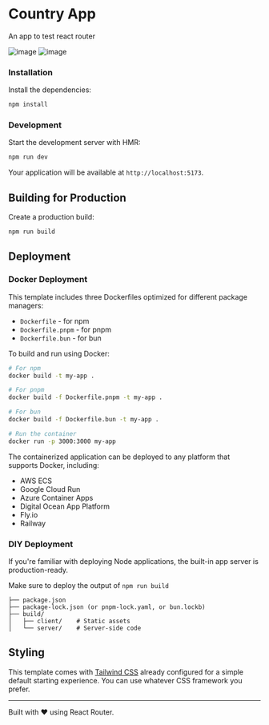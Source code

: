 # Country App

An app to test react router

![image](https://github.com/user-attachments/assets/bd7f5b38-957e-483c-b979-303f69bab346)
![image](https://github.com/user-attachments/assets/f8ad4045-84c1-4f87-87fb-9c689a7c13c1)


### Installation

Install the dependencies:

```bash
npm install
```

### Development

Start the development server with HMR:

```bash
npm run dev
```

Your application will be available at `http://localhost:5173`.

## Building for Production

Create a production build:

```bash
npm run build
```

## Deployment

### Docker Deployment

This template includes three Dockerfiles optimized for different package managers:

- `Dockerfile` - for npm
- `Dockerfile.pnpm` - for pnpm
- `Dockerfile.bun` - for bun

To build and run using Docker:

```bash
# For npm
docker build -t my-app .

# For pnpm
docker build -f Dockerfile.pnpm -t my-app .

# For bun
docker build -f Dockerfile.bun -t my-app .

# Run the container
docker run -p 3000:3000 my-app
```

The containerized application can be deployed to any platform that supports Docker, including:

- AWS ECS
- Google Cloud Run
- Azure Container Apps
- Digital Ocean App Platform
- Fly.io
- Railway

### DIY Deployment

If you're familiar with deploying Node applications, the built-in app server is production-ready.

Make sure to deploy the output of `npm run build`

```
├── package.json
├── package-lock.json (or pnpm-lock.yaml, or bun.lockb)
├── build/
│   ├── client/    # Static assets
│   └── server/    # Server-side code
```

## Styling

This template comes with [Tailwind CSS](https://tailwindcss.com/) already configured for a simple default starting experience. You can use whatever CSS framework you prefer.

---

Built with ❤️ using React Router.
